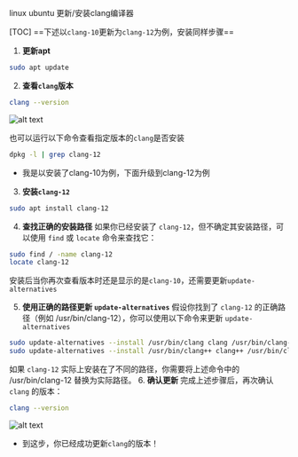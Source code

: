 linux ubuntu 更新/安装clang编译器

[TOC]
==下述以`clang-10`更新为`clang-12`为例，安装同样步骤==

1. **更新apt**

```sh
sudo apt update
```

2. **查看`clang`版本**

```sh
clang --version
```

![alt text](image.png)

也可以运行以下命令查看指定版本的`clang`是否安装

```sh
dpkg -l | grep clang-12
```

- 我是以安装了clang-10为例，下面升级到clang-12为例

3. **安装`clang-12`**

```sh
sudo apt install clang-12
```

4. **查找正确的安装路径**
如果你已经安装了 `clang-12`，但不确定其安装路径，可以使用 `find` 或 `locate` 命令来查找它：

```sh
sudo find / -name clang-12
locate clang-12
```

安装后当你再次查看版本时还是显示的是`clang-10`，还需要更新`update-alternatives`

5. **使用正确的路径更新 `update-alternatives`**
假设你找到了 `clang-12` 的正确路径（例如 /usr/bin/clang-12），你可以使用以下命令来更新 `update-alternatives`

```sh
sudo update-alternatives --install /usr/bin/clang clang /usr/bin/clang-12 100
sudo update-alternatives --install /usr/bin/clang++ clang++ /usr/bin/clang++-12 100
```

如果 `clang-12` 实际上安装在了不同的路径，你需要将上述命令中的 /usr/bin/clang-12 替换为实际路径。
6. **确认更新**
完成上述步骤后，再次确认`clang` 的版本：

```sh
clang --version
```

![alt text](image-1.png)

- 到这步，你已经成功更新`clang`的版本！
